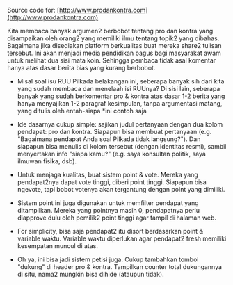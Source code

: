 Source code for: [http://www.prodankontra.com](http://www.prodankontra.com)

Kita membaca banyak argumen2 berbobot tentang pro dan kontra yang disampaikan oleh orang2 yang memiliki ilmu tentang topik2 yang dibahas. Bagaimana jika disediakan platform berkualitas buat mereka share2 tulisan tersebut. Ini akan menjadi media pendidikan bagus bagi masyarakat awam untuk melihat dua sisi mata koin. Sehingga pembaca tidak asal komentar hanya atas dasar berita bias yang kurang berbobot.

- Misal soal isu RUU Pilkada belakangan ini, seberapa banyak sih dari kita yang sudah membaca dan menelaah isi RUUnya? Di sisi lain, seberapa banyak yang sudah berkomentar pro & kontra atas dasar 1-2 berita yang hanya menyajikan 1-2 paragraf kesimpulan, tanpa argumentasi matang, yang ditulis oleh entah-siapa  *ini contoh saja 

- Ide dasarnya cukup simple: sajikan judul pertanyaan dengan dua kolom pendapat: pro dan kontra. Siapapun bisa membuat pertanyaan (e.g. "Bagaimana pendapat Anda soal Pilkada tidak langsung?"). Dan siapapun bisa menulis di kolom tersebut (dengan identitas resmi), sambil menyertakan info "siapa kamu?" (e.g. saya konsultan politik, saya ilmuwan fisika, dsb).

- Untuk menjaga kualitas, buat sistem point & vote. Mereka yang pendapat2nya dapat vote tinggi, diberi point tinggi. Siapapun bisa ngevote, tapi bobot votenya akan tergantung dengan point yang dimiliki.

- Sistem point ini juga digunakan untuk memfilter pendapat yang ditampilkan. Mereka yang pointnya masih 0, pendapatnya perlu diapprove dulu oleh pemilik2 point tinggi agar tampil di halaman web.

- For simplicity, bisa saja pendapat2 itu disort berdasarkan point & variable waktu. Variable waktu diperlukan agar pendapat2 fresh memiliki kesempatan muncul di atas.

- Oh ya, ini bisa jadi sistem petisi juga. Cukup tambahkan tombol "dukung" di header pro & kontra. Tampilkan counter total dukungannya di situ, nama2 mungkin bisa dihide (ataupun tidak).